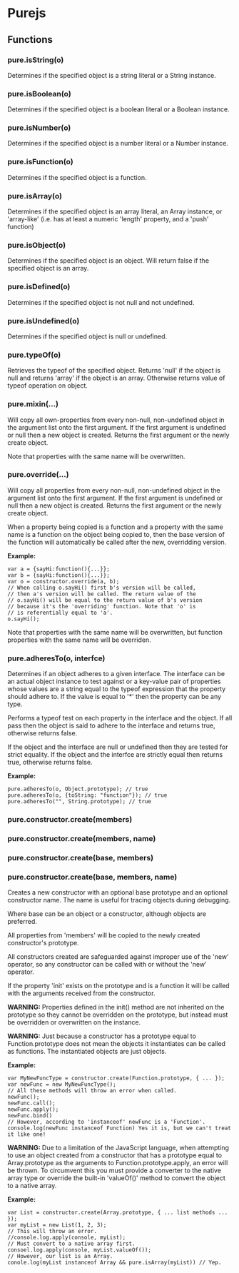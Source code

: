 Purejs
====================

Functions
---------------------

### pure.isString(o)
Determines if the specified object is a string literal or a String instance.

### pure.isBoolean(o)
Determines if the specified object is a boolean literal or a Boolean instance.

### pure.isNumber(o)
Determines if the specified object is a number literal or a Number instance.

### pure.isFunction(o)
Determines if the specified object is a function.

### pure.isArray(o)
Determines if the specified object is an array literal, an Array instance, or 'array-like' (i.e. has at least a numeric 'length' property, and a 'push' function)

### pure.isObject(o)
Determines if the specified object is an object. Will return false if the specified object is an array.

### pure.isDefined(o)
Determines if the specified object is not null and not undefined.

### pure.isUndefined(o)
Determines if the specified object is null or undefined.

### pure.typeOf(o)
Retrieves the typeof of the specified object. Returns 'null' if the object is null and returns 'array' if the object is an array. Otherwise returns value of typeof operation on object.

### pure.mixin(...)
Will copy all own-properties from every non-null, non-undefined object
in the argument list onto the first argument. If the first
argument is undefined or null then a new object is created.
Returns the first argument or the newly create object.

Note that properties with the same name will be overwritten.

### pure.override(...)
Will copy all properties from every non-null, non-undefined object
in the argument list onto the first argument. If the first
argument is undefined or null then a new object is created.
Returns the first argument or the newly create object.

When a property being copied is a function and a property
with the same name is a function on the object being copied
to, then the base version of the function will automatically
be called after the new, overridding version.

**Example:**

    var a = {sayHi:function(){...}};
    var b = {sayHi:function(){...}};
    var o = constructor.override(a, b);
    // When calling o.sayHi() first b's version will be called,
    // then a's version will be called. The return value of the
    // o.sayHi() will be equal to the return value of b's version
    // because it's the 'overriding' function. Note that 'o' is
    // is referentially equal to 'a'.
    o.sayHi();

Note that properties with the same name will be overwritten,
but function properties with the same name will be overriden.

### pure.adheresTo(o, interfce)
Determines if an object adheres to a given interface.
The interface can be an actual object instance to test against or
a key-value pair of properties whose values are a string equal to the typeof
expression that the property should adhere to. If the value is equal to '*'
then the property can be any type.

Performs a typeof test on each property in the interface and the object.
If all pass then the object is said to adhere to the interface and returns true,
otherwise returns false.

If the object and the interface are null or undefined then they are tested
for strict equality. If the object and the interfce are strictly equal then
returns true, otherwise returns false.

**Example:**

    pure.adheresTo(o, Object.prototype); // true
    pure.adheresTo(o, {toString: "function"}); // true
    pure.adheresTo("", String.prototype); // true

### pure.constructor.create(members)
### pure.constructor.create(members, name)
### pure.constructor.create(base, members)
### pure.constructor.create(base, members, name)
Creates a new constructor with an optional base prototype
and an optional constructor name. The name is useful for
tracing objects during debugging.

Where base can be an object or a constructor, although objects are preferred.

All properties from 'members' will be copied to the newly created
constructor's prototype.

All constructors created are safeguarded against improper use of
the 'new' operator, so any constructor can be called with or
without the 'new' operator.

If the property 'init' exists on the prototype and is a function
it will be called with the arguments received from the constructor.

**WARNING:** Properties defined in the init() method are not inherited on the prototype
so they cannot be overridden on the prototype, but instead must be overridden or
overwritten on the instance.

**WARNING:** Just because a constructor has a prototype equal to Function.prototype does not
mean the objects it instantiates can be called as functions. The instantiated
objects are just objects.

**Example:**

    var MyNewFuncType = constructor.create(Function.prototype, { ... });
    var newFunc = new MyNewFuncType();
    // All these methods will throw an error when called.
    newFunc();
    newFunc.call();
    newFunc.apply();
    newFunc.bind()
    // However, according to 'instanceof' newFunc is a 'Function'.
    console.log(newFunc instanceof Function) Yes it is, but we can't treat it like one!

**WARNING:** Due to a limitation of the JavaScript language, when attempting to
use an object created from a constructor that has a prototype equal to Array.prototype as the
arguments to Function.prototype.apply, an error will be thrown.
To circumvent this you must provide a converter to the native array type or override the built-in
'valueOf()' method to convert the object to a native array.

**Example:**

    var List = constructor.create(Array.prototype, { ... list methods ... });
    var myList = new List(1, 2, 3);
    // This will throw an error.
    //console.log.apply(console, myList);
    // Must convert to a native array first.
    consoel.log.apply(console, myList.valueOf());
    // However, our list is an Array.
    conole.log(myList instanceof Array && pure.isArray(myList)) // Yep.